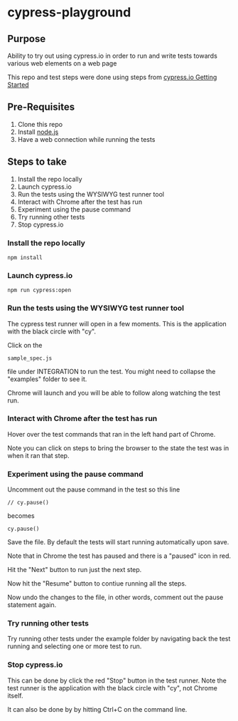# cypress-playground

## Purpose

Ability to try out using cypress.io in order to run and write tests towards various web elements on a web page

This repo and test steps were done using steps from [cypress.io Getting Started](https://docs.cypress.io/guides/getting-started/installing-cypress.html)


## Pre-Requisites

1. Clone this repo
2. Install [node.js](https://nodejs.org/)
3. Have a web connection while running the tests


## Steps to take

1. Install the repo locally
2. Launch cypress.io
3. Run the tests using the WYSIWYG test runner tool
4. Interact with Chrome after the test has run
5. Experiment using the pause command
6. Try running other tests
7. Stop cypress.io

### Install the repo locally

```
npm install
```


### Launch cypress.io

```
npm run cypress:open
```


### Run the tests using the WYSIWYG test runner tool

The cypress test runner will open in a few moments. This is the application with the black circle with "cy".

Click on the 

```
sample_spec.js
```

file under INTEGRATION to run the test. You might need to collapse the "examples" folder to see it.


Chrome will launch and you will be able to follow along watching the test run.


### Interact with Chrome after the test has run

Hover over the test commands that ran in the left hand part of Chrome.

Note you can click on steps to bring the browser to the state the test was in when it ran that step.


### Experiment using the pause command

Uncomment out the pause command in the test so this line

```
// cy.pause()
```

becomes

```
cy.pause()
```

Save the file.  By default the tests will start running automatically upon save.

Note that in Chrome the test has paused and there is a "paused" icon in red.

Hit the "Next" button to run just the next step.

Now hit the "Resume" button to contiue running all the steps.

Now undo the changes to the file, in other words, comment out the pause statement again.


### Try running other tests

Try running other tests under the example folder by navigating back the test running and selecting one or more test to run.



### Stop cypress.io

This can be done by click the red "Stop" button in the test runner.  Note the test runner is the application with the black circle with "cy", not Chrome itself.

It can also be done by by hitting Ctrl+C on the command line.